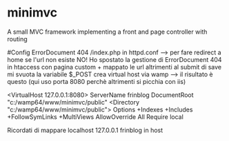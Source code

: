 # minimvc
A small MVC framework implementing a front and page controller with routing


#Config
ErrorDocument 404 /index.php in httpd.conf --> per fare redirect a home se l'url non esiste
NO! Ho spostato la gestione di ErrorDocument 404 in htaccess con pagina custom + mappato le url
altrimenti al submit di save mi svuota la variabile $_POST
crea virtual host via wamp --> il risultato è questo (qui uso porta 8080 perchè altrimenti si picchia con iis)


<VirtualHost 127.0.0.1:8080>
	ServerName frinblog
	DocumentRoot "c:/wamp64/www/minimvc/public"
	<Directory  "c:/wamp64/www/minimvc/public">
		Options +Indexes +Includes +FollowSymLinks +MultiViews
		AllowOverride All
		Require local
	</Directory>
</VirtualHost>

Ricordati di mappare localhost 127.0.0.1 frinblog in host

